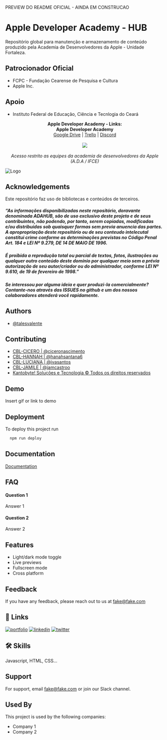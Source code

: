 
PREVIEW DO README OFICIAL - AINDA EM CONSTRUCAO
# Apple Developer Academy - HUB

Repositório global para manutenção e armazenamento de conteúdo produzido pela Academia de Desenvolvedores da Apple - Unidade Fortaleza. 

## Patrocionador Oficial
- FCPC - Fundação Cearense de Pesquisa e Cultura
- Apple Inc.

## Apoio
- Instituto Federal de Educação, Ciência e Tecnlogia do Ceará

<p align="center">
  <b>Apple Developer Academy - Links:</b><br>
  <b>Apple Developer Academy</b><br>
  <a href="#">Google Drive</a> |
  <a href="#">Trello</a> |
  <a href="#">Discord</a>
  <br><br>
  <img src="https://kantobyte.com.br/arquivos/Imagens/ADAHUB.png"><br><br>
  <i>Acesso restrito as equipes da academia de desenvolvedores da Apple (A.D.A / IFCE)</i><br>
</p>

![Logo](https://kantobyte.com.br/arquivos/Imagens/ADAHUB.png)

## Acknowledgements
Este repositório faz uso de bibliotecas e conteúdos de terceiros.

##### “As informações disponibilizadas neste repositório, doravante denominada ADAHUB, são de uso exclusivo deste projeto e de seus contribuintes, não podendo, por tanto, serem copiadas, modificadas e/ou distribuidas sob quaisquer formas sem previa anuencia das partes. A apropropriação deste repositório ou de seu conteudo intelecutal constitui crime conforme as determinações previstas no Código Penal Art. 184 e LEI Nº 9.279, DE 14 DE MAIO DE 1996.


##### É proibida a reprodução total ou parcial de textos, fotos, ilustrações ou qualquer outro conteúdo deste domínio por qualquer meio sem a prévia autorização de seu autor/criador ou do administrador, conforme LEI Nº 9.610, de 19 de fevereiro de 1998.”


##### Se interessou por alguma ideia e quer produzi-la comercialmente? Contante-nos através das ISSUES no github e um dos nossos colaboradores atenderá você rapidamente.

## Authors

- [@talesvalente](https://github.com/talesvalente/Apple-Developer-Academy/tree/cbl-valente)



## Contributing

 - [CBL-CICERO  | @ciceronascimento](https://github.com/talesvalente/Apple-Developer-Academy/tree/CBLCiceroSwift)
 - [CBL-HANNAH  | @hanahsantana6](https://github.com/talesvalente/Apple-Developer-Academy/tree/cbl-hanah)
 - [CBL-LUCIANA | @ivasantos](https://github.com/talesvalente/Apple-Developer-Academy/tree/cbl-luciana)
 - [CBL-JAMILE  | @jamcastroo](https://github.com/talesvalente/Apple-Developer-Academy/tree/cbl-jamile)
 - [Kantobyte! Soluções e Tecnologia © Todos os direitos reservados](https://kantobyte.com.br)


## Demo

Insert gif or link to demo


## Deployment

To deploy this project run

```bash
  npm run deploy
```


## Documentation

[Documentation](https://linktodocumentation)


## FAQ

#### Question 1

Answer 1

#### Question 2

Answer 2


## Features

- Light/dark mode toggle
- Live previews
- Fullscreen mode
- Cross platform


## Feedback

If you have any feedback, please reach out to us at fake@fake.com


## 🔗 Links
[![portfolio](https://img.shields.io/badge/my_portfolio-000?style=for-the-badge&logo=ko-fi&logoColor=white)](https://katherinempeterson.com/)
[![linkedin](https://img.shields.io/badge/linkedin-0A66C2?style=for-the-badge&logo=linkedin&logoColor=white)](https://www.linkedin.com/)
[![twitter](https://img.shields.io/badge/twitter-1DA1F2?style=for-the-badge&logo=twitter&logoColor=white)](https://twitter.com/)


## 🛠 Skills
Javascript, HTML, CSS...


## Support

For support, email fake@fake.com or join our Slack channel.


## Used By

This project is used by the following companies:

- Company 1
- Company 2

